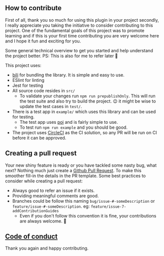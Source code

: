 ## How to contribute

First of all, thank you so much for using this plugin in your project secondly, I really appreciate you taking the initiative to consider contributing to this project. One of the fundamental goals of this project was to promote learning and if this is your first time contributing you are very welcome here and I hope it fun and exciting for you.

Some general technical overview to get you started and help understand the project better. 
PS: This is also for me to refer later 🙈

This project uses:
- [bili](https://bili.egoist.sh/#/) for bundling the library. It is simple and easy to use.
- ESlint for linting
- Jest for testing
- All source code resides in `src/`
  - To validate your changes run `npm run prepublishOnly`. This will run the test suite and also try to build the project. 😉 it might be wise to update the test cases in `test/`. 
- There is a test app in `example/` which uses this library and can be used for testing.
  -  The test app uses [poi](https://poi.js.org/) and is fairly simple to use.
  -  To test run `npm run example` and you should be good.
- The project uses [CircleCI](https://circleci.com/) as the CI solution, so any PR will be run on CI before it can be approved.

## Creating a pull request

Your new shiny feature is ready or you have tackled some nasty bug, what next? Nothing much just create a [Github Pull Request](https://github.com/sudhanshu-15/vue-embed-gist/pull/new/master). To make this smoother fill-in the details in the PR template.
Some best practices to consider while creating a pull request:
- Always good to refer an issue if it exists.
- Providing meaningful comments are good.
- Branches could be follow this naming `bug/issue-#-someDescription` or `feature/issue-#-someDescription`. eg: `feature/issue-7-addContributionGuides`
  - Even if you don't follow this convention it is fine, your contributions are always welcome. 🤗

## [Code of conduct](CODE_OF_CONDUCT.md)

Thank you again and happy contributing.